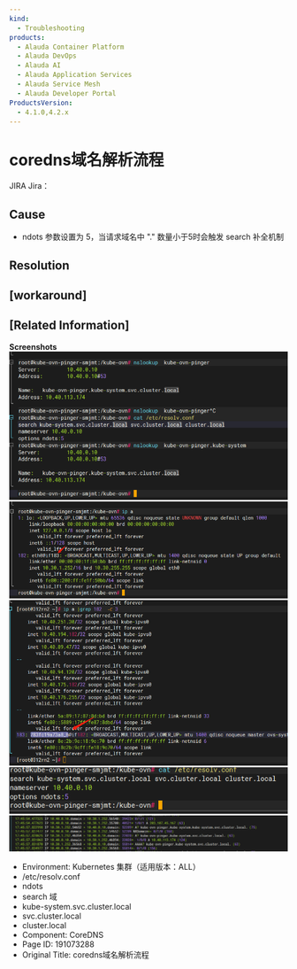 ```yaml
---
kind:
  - Troubleshooting
products:
  - Alauda Container Platform
  - Alauda DevOps
  - Alauda AI
  - Alauda Application Services
  - Alauda Service Mesh
  - Alauda Developer Portal
ProductsVersion:
  - 4.1.0,4.2.x
---
```

<!-- A type of document that involves encountering a fault, diagnosing it, performing root cause analysis, and providing solutions. -->

# coredns域名解析流程

JIRA Jira：

## Cause
- ndots 参数设置为 5，当请求域名中 "." 数量小于5时会触发 search 补全机制

## Resolution

## [workaround]

## [Related Information]
**Screenshots**
![](assets/corednsyu-ming-jie-xi-liu-cheng/image-2024-2-23_17-55-37.png)
![](assets/corednsyu-ming-jie-xi-liu-cheng/image-2024-2-23_18-29-43.png)
![](assets/corednsyu-ming-jie-xi-liu-cheng/image-2024-2-23_18-33-2.png)
![](assets/corednsyu-ming-jie-xi-liu-cheng/image-2024-2-29_16-36-13.png)
![](assets/corednsyu-ming-jie-xi-liu-cheng/image-2024-2-23_18-30-47.png)
- Environment: Kubernetes 集群（适用版本：ALL）
- /etc/resolv.conf
- ndots
- search 域
- kube-system.svc.cluster.local
- svc.cluster.local
- cluster.local
- Component: CoreDNS
- Page ID: 191073288
- Original Title: coredns域名解析流程
